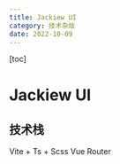 ```yaml
---
title: Jackiew UI
category: 技术杂烩
date: 2022-10-09
---
```


[toc]

# Jackiew UI

## 技术栈

Vite + Ts + Scss
Vue Router
